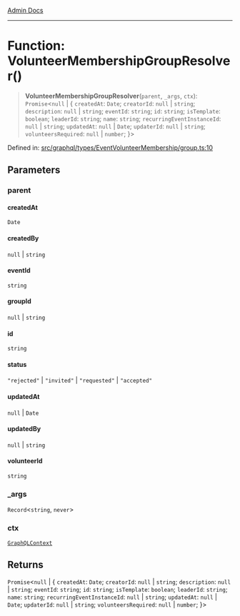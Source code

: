 [Admin Docs](/)

***

# Function: VolunteerMembershipGroupResolver()

> **VolunteerMembershipGroupResolver**(`parent`, `_args`, `ctx`): `Promise`\<`null` \| \{ `createdAt`: `Date`; `creatorId`: `null` \| `string`; `description`: `null` \| `string`; `eventId`: `string`; `id`: `string`; `isTemplate`: `boolean`; `leaderId`: `string`; `name`: `string`; `recurringEventInstanceId`: `null` \| `string`; `updatedAt`: `null` \| `Date`; `updaterId`: `null` \| `string`; `volunteersRequired`: `null` \| `number`; \}\>

Defined in: [src/graphql/types/EventVolunteerMembership/group.ts:10](https://github.com/Sourya07/talawa-api/blob/cfbd515d04ffba748b09232a33807f1845dd1878/src/graphql/types/EventVolunteerMembership/group.ts#L10)

## Parameters

### parent

#### createdAt

`Date`

#### createdBy

`null` \| `string`

#### eventId

`string`

#### groupId

`null` \| `string`

#### id

`string`

#### status

`"rejected"` \| `"invited"` \| `"requested"` \| `"accepted"`

#### updatedAt

`null` \| `Date`

#### updatedBy

`null` \| `string`

#### volunteerId

`string`

### \_args

`Record`\<`string`, `never`\>

### ctx

[`GraphQLContext`](../../../../context/type-aliases/GraphQLContext.md)

## Returns

`Promise`\<`null` \| \{ `createdAt`: `Date`; `creatorId`: `null` \| `string`; `description`: `null` \| `string`; `eventId`: `string`; `id`: `string`; `isTemplate`: `boolean`; `leaderId`: `string`; `name`: `string`; `recurringEventInstanceId`: `null` \| `string`; `updatedAt`: `null` \| `Date`; `updaterId`: `null` \| `string`; `volunteersRequired`: `null` \| `number`; \}\>
